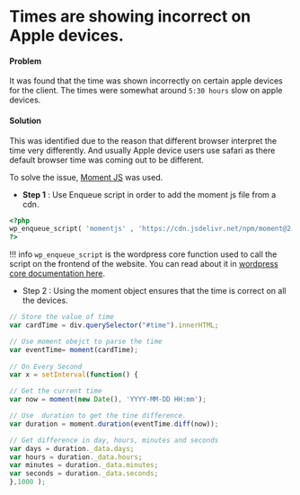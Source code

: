 # Times are showing incorrect on Apple devices.
#### Problem
It was found that the time was shown incorrectly on certain apple devices for the client. The times were somewhat around `5:30 hours` slow on apple devices.

#### Solution
This was identified due to the reason that different browser interpret the time very differently. And usually Apple device users use safari as there default browser time was coming out to be different. 

To solve the issue, [Moment JS](https://momentjs.com/ "Read More") was used.

* **Step 1** : Use Enqueue script in order to add the moment js file from a cdn.

``` php linenums="1"
<?php 
wp_enqueue_script( 'momentjs' , 'https://cdn.jsdelivr.net/npm/moment@2.25.3/min/moment.min.js', null, null, true);
?>
```

!!! info
    `wp_enqueue_script` is the wordpress core function used to call the script on the frontend of the website. You can read about it in [wordpress core documentation here](https://developer.wordpress.org/reference/functions/wp_enqueue_script/). 

* Step 2 : Using the moment object ensures that the time is correct on all the devices.

```js linenums="1"
// Store the value of time
var cardTime = div.querySelector("#time").innerHTML;

// Use moment obejct to parse the time      
var eventTime= moment(cardTime); 
   
// On Every Second   
var x = setInterval(function() {

// Get the current time
var now = moment(new Date(), 'YYYY-MM-DD HH:mm'); 

// Use  duration to get the tine difference.
var duration = moment.duration(eventTime.diff(now));

// Get difference in day, hours, minutes and seconds
var days = duration._data.days;
var hours = duration._data.hours;
var minutes = duration._data.minutes;
var seconds = duration._data.seconds;
},1000 );
```
